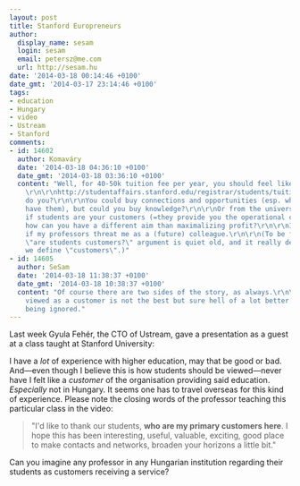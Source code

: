 ```yaml
---
layout: post
title: Stanford Europreneurs
author:
  display_name: sesam
  login: sesam
  email: petersz@me.com
  url: http://sesam.hu
date: '2014-03-18 00:14:46 +0100'
date_gmt: '2014-03-17 23:14:46 +0100'
tags:
- education
- Hungary
- video
- Ustream
- Stanford
comments:
- id: 14602
  author: Komaváry
  date: '2014-03-18 04:36:10 +0100'
  date_gmt: '2014-03-18 03:36:10 +0100'
  content: "Well, for 40-50k tuition fee per year, you should feel like a customer.
    \r\n\r\nhttp://studentaffairs.stanford.edu/registrar/students/tuition-fees_12-13\r\n\r\nOr
    do you?\r\n\r\nYou could buy connections and opportunities (esp. when you already
    have them), but could you buy knowledge?\r\n\r\nOr from the university's side:
    if students are your customers (=they provide you the operational costs plus profit),
    how can you have a different aim than maximalizing profit?\r\n\r\nI am more happy
    if my professors threat me as a (future) colleague.\r\n\r\n(To be fair the whole
    \"are students customers?\" argument is quiet old, and it really depends on how
    we define \"customers\".)"
- id: 14605
  author: SeSam
  date: '2014-03-18 11:38:37 +0100'
  date_gmt: '2014-03-18 10:38:37 +0100'
  content: "Of course there are two sides of the story, as always.\r\n\r\nMaybe being
    viewed as a customer is not the best but sure hell of a lot better than basically
    being ignored."
---
```


Last week Gyula Fehér, the CTO of Ustream, gave a presentation as a guest at a class taught at Stanford University:

I have a _lot_ of experience with higher education, may that be good or bad. And—even though I believe this is how students should be viewed—never have I felt like a _customer_ of the organisation providing said education. _Especially_ not in Hungary. It seems one has to travel overseas for this kind of experience. Please note the closing words of the professor teaching this particular class in the video:

> "I'd like to thank our students, **who are my primary customers here**. I hope this has been interesting, useful, valuable, exciting, good place to make contacts and networks, broaden your horizons a little bit."

Can you imagine any professor in any Hungarian institution regarding their students as customers receiving a service?
